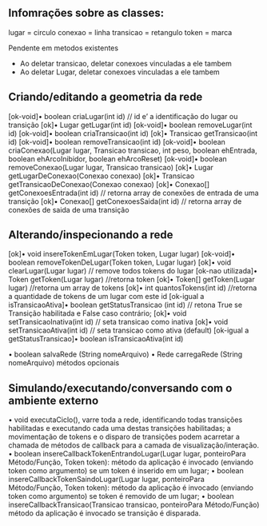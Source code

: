 ## Infomrações sobre as classes:

lugar     = circulo
conexao   = linha
transicao = retangulo
token     = marca

Pendente em metodos existentes

* Ao deletar transicao, deletar conexoes vinculadas a ele tambem
* Ao deletar Lugar, deletar conexoes vinculadas a ele tambem



## Criando/editando a geometria da rede
[ok-void]• boolean criaLugar(int id) // id e’ a identificação do lugar ou transição
[ok]• Lugar getLugar(int id)
[ok-void]• boolean removeLugar(int id)
[ok-void]• boolean criaTransicao(int id)
[ok]• Transicao getTransicao(int id)
[ok-void]• boolean removeTransicao(int id)
[ok-void]• boolean criaConexao(Lugar lugar, Transicao transicao, int peso, boolean ehEntrada, boolean ehArcoInibidor, boolean ehArcoReset)
[ok-void]• boolean removeConexao(Lugar lugar, Transicao transicao)
[ok]• Lugar getLugarDeConexao(Conexao conexao)
[ok]• Transicao getTransicaoDeConexao(Conexao conexao)
[ok]• Conexao[] getConexoesEntrada(int id) // retorna array de conexões de entrada de uma transição
[ok]• Conexao[] getConexoesSaida(int id) // retorna array de conexões de saida de uma transição

## Alterando/inspecionando a rede
[ok]• void insereTokenEmLugar(Token token, Lugar lugar)
[ok-void]• boolean removeTokenDeLugar(Token token, Lugar lugar)
[ok]• void clearLugar(Lugar lugar) // remove todos tokens do lugar
[ok-nao utilizada]• Token getToken(Lugar lugar) //retorna token
[ok]• Token[] getToken(Lugar lugar) //retorna um array de tokens
[ok]• int quantosTokens(int id) //retorna a quantidade de tokens de um lugar com este id
[ok-igual a isTransicaoAtiva]• boolean getStatusTransicao (int id) // retona True se Transição habilitada e False caso contrário;
[ok]• void setTransicaoInativa(int id) // seta transicao como inativa
[ok]• void setTransicaoAtiva(int id) // seta transicao como ativa (default)
[ok-igual a getStatusTransicao]• boolean isTransicaoAtiva(int id)

• boolean salvaRede (String nomeArquivo)
• Rede carregaRede (String nomeArquivo) métodos opcionais

## Simulando/executando/conversando com o ambiente externo
• void executaCiclo(), varre toda a rede, identificando todas transições habilitadas e executando cada uma
destas transições habilitadas; a movimentação de tokens e o disparo de transições podem acarretar a chamada
de métodos de callback para a camada de visualização/interação.
• boolean insereCallbackTokenEntrandoLugar(Lugar lugar, ponteiroPara Método/Função, Token token): método
da aplicação é invocado (enviando token como argumento) se um token é inserido em um lugar;
• boolean insereCallbackTokenSaindoLugar(Lugar lugar, ponteiroPara Método/Função, Token token): método da
aplicação é invocado (enviando token como argumento) se token é removido de um lugar;
• boolean insereCallbackTransicao(Transicao transicao, ponteiroPara Método/Função) método da aplicação é
invocado se transição é disparada.